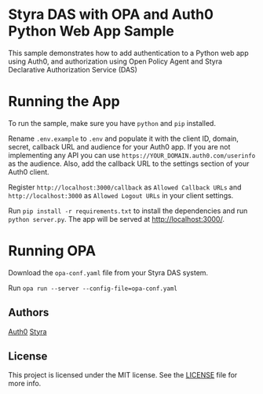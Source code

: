 # Styra DAS with OPA and Auth0 Python Web App Sample

This sample demonstrates how to add authentication to a Python web app using Auth0, and authorization using Open Policy Agent and Styra Declarative Authorization Service (DAS)

# Running the App

To run the sample, make sure you have `python` and `pip` installed.

Rename `.env.example` to `.env` and populate it with the client ID, domain, secret, callback URL and audience for your
Auth0 app. If you are not implementing any API you can use `https://YOUR_DOMAIN.auth0.com/userinfo` as the audience. 
Also, add the callback URL to the settings section of your Auth0 client.

Register `http://localhost:3000/callback` as `Allowed Callback URLs` and `http://localhost:3000` 
as `Allowed Logout URLs` in your client settings.

Run `pip install -r requirements.txt` to install the dependencies and run `python server.py`. 
The app will be served at [http://localhost:3000/](http://localhost:3000/).

# Running OPA

Download the `opa-conf.yaml` file from your Styra DAS system.

Run `opa run --server --config-file=opa-conf.yaml`

## Authors

[Auth0](https://auth0.com)
[Styra](https://styra.com)

## License

This project is licensed under the MIT license. See the [LICENSE](LICENCE) file for more info.

